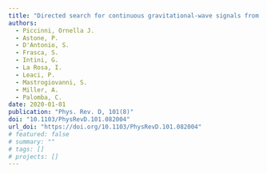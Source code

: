 ```yaml
---
title: "Directed search for continuous gravitational-wave signals from the Galactic Center in the Advanced LIGO second observing run"
authors:
  - Piccinni, Ornella J.
  - Astone, P.
  - D'Antonio, S.
  - Frasca, S.
  - Intini, G.
  - La Rosa, I.
  - Leaci, P.
  - Mastrogiovanni, S.
  - Miller, A.
  - Palomba, C.
date: 2020-01-01
publication: "Phys. Rev. D, 101(8)"
doi: "10.1103/PhysRevD.101.082004"
url_doi: "https://doi.org/10.1103/PhysRevD.101.082004"
# featured: false
# summary: ""
# tags: []
# projects: []
---
```


